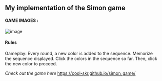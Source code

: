 ## My implementation of the Simon game

#### GAME IMAGES :


![image](https://github.com/cool-skr/simon_game/assets/85214022/0d8b036b-3683-4677-923a-74baa1c49468)

#### Rules
Gameplay:
Every round, a new color is added to the sequence.
Memorize the sequence displayed.
Click the colors in the sequence so far.
Then, click the new color to proceed.

*Check out the game here* 
https://cool-skr.github.io/simon_game/
